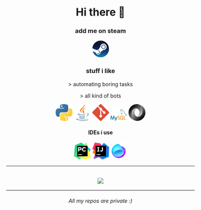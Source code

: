 <div align="center">
  
<h1>Hi there 👋</h1>


  
<div>
    <h3>add me on steam</h3>
    <a href="https://steamcommunity.com/id/Wolfee__/" title="steam"><img src="imgs/Steam.png" style="width:45px;"/></a>
</div>
<div>
    <h3>stuff i like</h3>
    <p>> automating boring tasks</p>
    <p>> all kind of bots</p>
    <img style="width:45px" src="imgs/Python.png" />
    <img style="width:45px" src="imgs/Java.png" />
    <img style="width:45px" src="imgs/GIt.png" />
    <img style="width:45px" src="imgs/Mysql.png" />
    <img style="width:45px" src="imgs/Json.png" />
  
</div>
<div>
  <h4>IDEs i use</h4>
  <img style="width:45px" src="imgs/Pycharm.png" />
  <img style="width:45px" src="imgs/Intellij.png" />
  <img style="width:45px" src="imgs/Fleet.png" />
</div>
<hr>
<br>

<img src="https://github-readme-stats-umber-nine.vercel.app/api/top-langs/?username=7Wolfee&layout=compact&theme=radical&exclude_repo=sitocybercraft&hide=autohotkey,batchfile,kotlin" />

<hr>

<h6>All my repos are private :)</h6>
  
</div>
